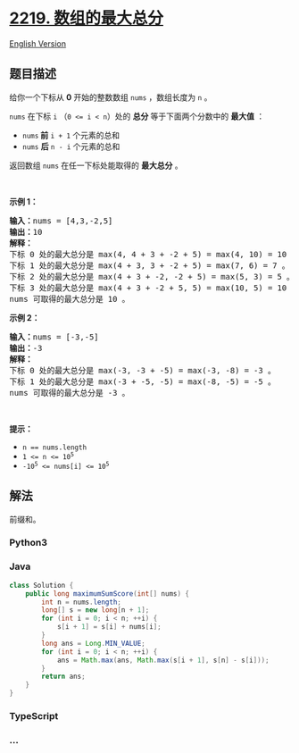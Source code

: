 # [2219. 数组的最大总分](https://leetcode.cn/problems/maximum-sum-score-of-array)

[English Version](/solution/2200-2299/2219.Maximum%20Sum%20Score%20of%20Array/README_EN.md)

## 题目描述

<!-- 这里写题目描述 -->

<p>给你一个下标从 <strong>0</strong> 开始的整数数组 <code>nums</code> ，数组长度为 <code>n</code> 。</p>

<p><code>nums</code> 在下标 <code>i</code> （<code>0 &lt;= i &lt; n</code>）处的 <strong>总分</strong> 等于下面两个分数中的 <strong>最大值</strong> ：</p>

<ul>
	<li><code>nums</code><strong> 前</strong> <code>i + 1</code> 个元素的总和</li>
	<li><code>nums</code> <strong>后</strong> <code>n - i</code> 个元素的总和</li>
</ul>

<p>返回数组 <code>nums</code> 在任一下标处能取得的 <strong>最大总分</strong> 。</p>

<p>&nbsp;</p>

<p><strong>示例 1：</strong></p>

<pre>
<strong>输入：</strong>nums = [4,3,-2,5]
<strong>输出：</strong>10
<strong>解释：</strong>
下标 0 处的最大总分是 max(4, 4 + 3 + -2 + 5) = max(4, 10) = 10 。
下标 1 处的最大总分是 max(4 + 3, 3 + -2 + 5) = max(7, 6) = 7 。
下标 2 处的最大总分是 max(4 + 3 + -2, -2 + 5) = max(5, 3) = 5 。
下标 3 处的最大总分是 max(4 + 3 + -2 + 5, 5) = max(10, 5) = 10 。
nums 可取得的最大总分是 10 。
</pre>

<p><strong>示例 2：</strong></p>

<pre>
<strong>输入：</strong>nums = [-3,-5]
<strong>输出：</strong>-3
<strong>解释：</strong>
下标 0 处的最大总分是 max(-3, -3 + -5) = max(-3, -8) = -3 。
下标 1 处的最大总分是 max(-3 + -5, -5) = max(-8, -5) = -5 。
nums 可取得的最大总分是 -3 。
</pre>

<p>&nbsp;</p>

<p><strong>提示：</strong></p>

<ul>
	<li><code>n == nums.length</code></li>
	<li><code>1 &lt;= n &lt;= 10<sup>5</sup></code></li>
	<li><code>-10<sup>5</sup> &lt;= nums[i] &lt;= 10<sup>5</sup></code></li>
</ul>

## 解法

<!-- 这里可写通用的实现逻辑 -->

前缀和。

<!-- tabs:start -->

### **Python3**

<!-- 这里可写当前语言的特殊实现逻辑 -->



### **Java**

<!-- 这里可写当前语言的特殊实现逻辑 -->

```java
class Solution {
    public long maximumSumScore(int[] nums) {
        int n = nums.length;
        long[] s = new long[n + 1];
        for (int i = 0; i < n; ++i) {
            s[i + 1] = s[i] + nums[i];
        }
        long ans = Long.MIN_VALUE;
        for (int i = 0; i < n; ++i) {
            ans = Math.max(ans, Math.max(s[i + 1], s[n] - s[i]));
        }
        return ans;
    }
}
```

### **TypeScript**















### **...**

```

```



